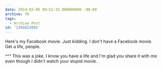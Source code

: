 ```yaml
---
date: 2014-02-05 09:51:32.000000000 -08:00
archive: fb
tags: 
  - Archive Post
id: '1391622692'
---
```


Here's my Facebook movie. Just kidding. I don't have a Facebook movie. Get a life, people.

^^^ This was a joke. I know you have a life and I'm glad you share it with me even though I didn't watch your stupid movie.
